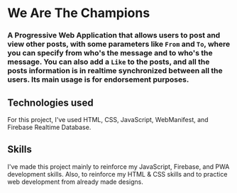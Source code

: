 # We Are The Champions
### A Progressive Web Application that allows users to post and view other posts, with some parameters like `From` and `To`, where you can specify from who's the message and to who's the message. You can also add a `Like` to the posts, and all the posts information is in realtime synchronized between all the users. Its main usage is for endorsement purposes.

## Technologies used
For this project, I've used HTML, CSS, JavaScript, WebManifest, and Firebase Realtime Database.

## Skills
I've made this project mainly to reinforce my JavaScript, 
Firebase, and PWA development skills.
Also, to reinforce my HTML & CSS skills and to practice web
development from already made designs.
